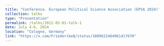 ```yaml
---
title: "Conference. European Political Science Association (EPSA 2024)"
collection: talks
type: "Presentation"
permalink: /talks/2012-03-01-talk-1
date: July 4-6, 2024
location: "Cologne, Germany"
link: "https://x.com/FriederikeQ/status/1809622464961417670"
---
```


